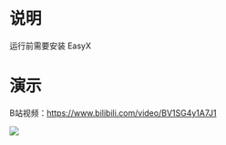 # 说明

运行前需要安装 EasyX

# 演示

B站视频：https://www.bilibili.com/video/BV1SG4y1A7J1

<img src="https://cdn.jsdelivr.net/gh/sun0225SUN/Awesome-Love-Code/assets/img/c/006.png"/>

